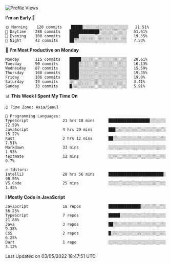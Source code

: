 <!--START_SECTION:waka-->
![Profile Views](http://img.shields.io/badge/Profile%20Views-0-blue)

**I'm an Early 🐤** 

```text
🌞 Morning    120 commits    █████░░░░░░░░░░░░░░░░░░░░   21.51% 
🌆 Daytime    288 commits    █████████████░░░░░░░░░░░░   51.61% 
🌃 Evening    108 commits    ████░░░░░░░░░░░░░░░░░░░░░   19.35% 
🌙 Night      42 commits     ██░░░░░░░░░░░░░░░░░░░░░░░   7.53%

```
📅 **I'm Most Productive on Monday** 

```text
Monday       115 commits    █████░░░░░░░░░░░░░░░░░░░░   20.61% 
Tuesday      90 commits     ████░░░░░░░░░░░░░░░░░░░░░   16.13% 
Wednesday    87 commits     ████░░░░░░░░░░░░░░░░░░░░░   15.59% 
Thursday     108 commits    ████░░░░░░░░░░░░░░░░░░░░░   19.35% 
Friday       106 commits    ████░░░░░░░░░░░░░░░░░░░░░   19.0% 
Saturday     19 commits     ░░░░░░░░░░░░░░░░░░░░░░░░░   3.41% 
Sunday       33 commits     █░░░░░░░░░░░░░░░░░░░░░░░░   5.91%

```


📊 **This Week I Spent My Time On** 

```text
⌚︎ Time Zone: Asia/Seoul

💬 Programming Languages: 
TypeScript               21 hrs 18 mins      ██████████████████░░░░░░░   72.59% 
JavaScript               4 hrs 29 mins       ███░░░░░░░░░░░░░░░░░░░░░░   15.27% 
Rust                     2 hrs 12 mins       ██░░░░░░░░░░░░░░░░░░░░░░░   7.51% 
Markdown                 33 mins             ░░░░░░░░░░░░░░░░░░░░░░░░░   1.93% 
textmate                 12 mins             ░░░░░░░░░░░░░░░░░░░░░░░░░   0.7%

🔥 Editors: 
IntelliJ                 28 hrs 56 mins      ████████████████████████░   98.55% 
VS Code                  25 mins             ░░░░░░░░░░░░░░░░░░░░░░░░░   1.45%

```

**I Mostly Code in JavaScript** 

```text
JavaScript               18 repos            ██████████████░░░░░░░░░░░   56.25% 
TypeScript               7 repos             █████░░░░░░░░░░░░░░░░░░░░   21.88% 
Java                     3 repos             ██░░░░░░░░░░░░░░░░░░░░░░░   9.38% 
CSS                      2 repos             █░░░░░░░░░░░░░░░░░░░░░░░░   6.25% 
Dart                     1 repo              ░░░░░░░░░░░░░░░░░░░░░░░░░   3.12%

```



 Last Updated on 03/05/2022 18:47:51 UTC
<!--END_SECTION:waka-->
